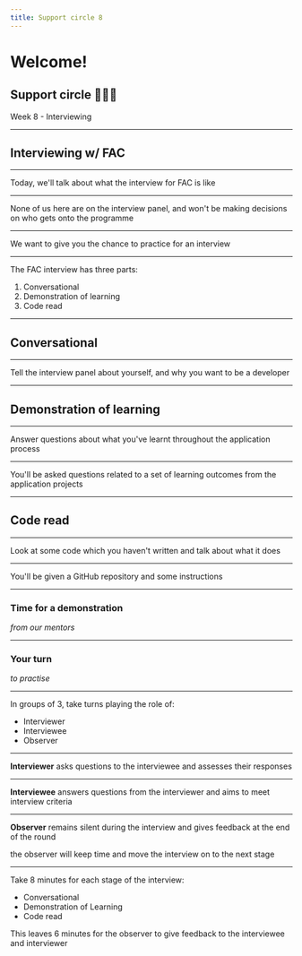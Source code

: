 ```yaml
---
title: Support circle 8
---
```


# Welcome!

## Support circle 👩🏽‍💻

Week 8 - Interviewing

---

<!-- {.secondary inverted}-->

## Interviewing w/ FAC

---

Today, we'll talk about what the interview for FAC is like

---

None of us here are on the interview panel, and won't be making decisions on who gets onto the programme

---

We want to give you the chance to practice for an interview

---

The FAC interview has three parts:

1. Conversational
1. Demonstration of learning
1. Code read

---

## Conversational

---

Tell the interview panel about yourself, and why you want to be a developer

---

## Demonstration of learning

---

Answer questions about what you've learnt throughout the application process

---

You'll be asked questions related to a set of learning outcomes from the application projects

---

## Code read

---

Look at some code which you haven't written and talk about what it does

---

You'll be given a GitHub repository and some instructions

---

<!-- {.primary} -->

### Time for a demonstration

_from our mentors_

---

<!-- {.primary} -->

### Your turn

_to practise_

---

In groups of 3, take turns playing the role of:

- Interviewer
- Interviewee
- Observer

---

**Interviewer**
asks questions to the interviewee and assesses their responses

---

**Interviewee**
answers questions from the interviewer and aims to meet interview criteria

---

**Observer**
remains silent during the interview and gives feedback at the end of the round

the observer will keep time and move the interview on to the next stage

---

Take 8 minutes for each stage of the interview:

- Conversational
- Demonstration of Learning
- Code read

This leaves 6 minutes for the observer to give feedback to the interviewee and interviewer
